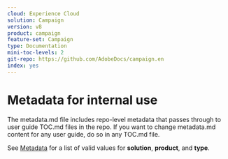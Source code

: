 ```yaml
---
cloud: Experience Cloud
solution: Campaign
version: v8
product: campaign
feature-set: Campaign
type: Documentation
mini-toc-levels: 2
git-repo: https://github.com/AdobeDocs/campaign.en
index: yes
---
```


# Metadata for internal use

The metadata.md file includes repo-level metadata that passes through to user guide TOC.md files in the repo. If you want to change metadata.md content for any user guide, do so in any TOC.md file.

See [Metadata](https://experienceleague.adobe.com/docs/authoring-guide-exl/using/editing/user-guide-setup/metadata.html?lang=en) for a list of valid values for **solution**, **product**, and **type**.
